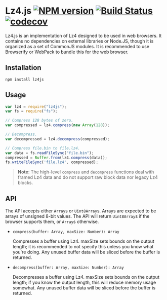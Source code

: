 # Lz4.js [![NPM version](https://badge.fury.io/js/lz4js.svg)](https://www.npmjs.com/package/lz4js) [![Build Status](https://travis-ci.org/Benzinga/lz4js.svg?branch=master)](https://travis-ci.org/Benzinga/lz4js) [![codecov](https://codecov.io/gh/Benzinga/lz4js/branch/master/graph/badge.svg)](https://codecov.io/gh/Benzinga/lz4js)
Lz4.js is an implementation of Lz4 designed to be used in web browsers. It contains no dependencies on external libraries or Node.JS, though it is organized as a set of CommonJS modules. It is recommended to use Browserify or WebPack to bundle this for the web browser.

## Installation
```
npm install lz4js
```

## Usage
```javascript
var lz4 = require("lz4js");
var fs = require("fs");

// Compress 128 bytes of zero.
var compressed = lz4.compress(new Array(128));

// Decompress.
var decompressed = lz4.decompress(compressed);

// Compress file.bin to file.lz4.
var data = fs.readFileSync("file.bin");
compressed = Buffer.from(lz4.compress(data));
fs.writeFileSync('file.lz4', compressed);
```

> **Note**: The high-level `compress` and `decompress` functions deal with framed Lz4 data and do not support raw block data nor legacy Lz4 blocks.

## API
The API accepts either `Array`s or `Uint8Array`s. Arrays are expected to be arrays of unsigned 8-bit values. The API will return `Uint8Array`s if the browser supports them, or `Array`s otherwise.

  - `compress(buffer: Array, maxSize: Number): Array`

    Compresses a buffer using Lz4. maxSize sets bounds on the output length; it is recommended to not specify this unless you know what you're doing.
    Any unused buffer data will be sliced before the buffer is returned.

  - `decompress(buffer: Array, maxSize: Number): Array`

    Decompresses a buffer using Lz4. maxSize sets bounds on the output length; if you know the output length, this will reduce memory usage somewhat.
    Any unused buffer data will be sliced before the buffer is returned.
